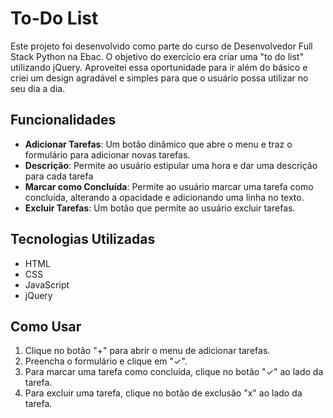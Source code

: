# To-Do List

Este projeto foi desenvolvido como parte do curso de Desenvolvedor Full Stack Python na Ebac. O objetivo do exercício era criar uma "to do list" utilizando jQuery. Aproveitei essa oportunidade para ir além do básico e criei um design agradável e simples para que o usuário possa utilizar no seu dia a dia.

## Funcionalidades

- **Adicionar Tarefas**: Um botão dinâmico que abre o menu e traz o formulário para adicionar novas tarefas.
- **Descrição**: Permite ao usuário estipular uma hora e dar uma descrição para cada tarefa 
- **Marcar como Concluída**: Permite ao usuário marcar uma tarefa como concluída, alterando a opacidade e adicionando uma linha no texto.
- **Excluir Tarefas**: Um botão que permite ao usuário excluir tarefas.

## Tecnologias Utilizadas

- HTML
- CSS
- JavaScript
- jQuery


## Como Usar

1. Clique no botão "+" para abrir o menu de adicionar tarefas.
2. Preencha o formulário e clique em "✓".
3. Para marcar uma tarefa como concluída, clique no botão "✓" ao lado da tarefa.
4. Para excluir uma tarefa, clique no botão de exclusão "x" ao lado da tarefa.

